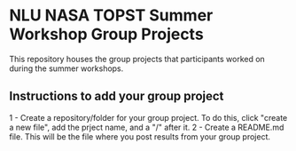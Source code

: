 # NLU NASA TOPST Summer Workshop Group Projects

This repository houses the group projects that participants worked on during the summer workshops.

## Instructions to add your group project

1 - Create a repository/folder for your group project. To do this, click "create a new file", add the prject name, and a "/" after it.
2 - Create a README.md file. This will be the file where you post results from your group project.
